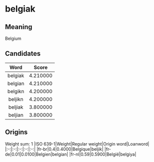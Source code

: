 # belgiak

## Meaning

Belgium

## Candidates

|Word|Score|
|:-:|:-:|
|belgiak|4.210000|
|belgian|4.210000|
|belgikn|4.200000|
|beljikn|4.200000|
|beljiak|3.800000|
|beljian|3.800000|

## Origins

Weight sum: 1
|ISO 639-1|Weight|Regular weight|Origin word|Loanword|
|:-:|:-:|:-:|:-:|:-:|
|fr-br|0.4|0.4000|Belgique|beljik|
|fr-de|0.01|0.0100|Belgien|belgian|
|fr-nl|0.59|0.5900|België|belgiya|
